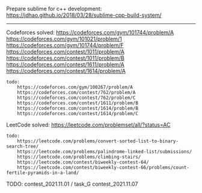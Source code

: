 
Prepare sublime for c++ development:
	https://jdhao.github.io/2018/03/28/sublime-cpp-build-system/

---------------------------------------------------------------------------------------------------

Codeforces
	solved:
		https://codeforces.com/gym/101744/problem/A
		https://codeforces.com/gym/101021/problem/1
		https://codeforces.com/gym/101744/problem/F
		https://codeforces.com/contest/1011/problem/A
		https://codeforces.com/contest/1011/problem/B
		https://codeforces.com/contest/1611/problem/A
		https://codeforces.com/contest/1614/problem/A

	todo:
		https://codeforces.com/gym/100267/problem/A
		https://codeforces.com/contest/762/problem/A
		https://codeforces.com/contest/762/problem/C
		https://codeforces.com/contest/1611/problem/B
		https://codeforces.com/contest/1614/problem/B
		https://codeforces.com/contest/1614/problem/C

LeetCode
	solved:
		https://leetcode.com/problemset/all/?status=AC

	todo:
		https://leetcode.com/problems/convert-sorted-list-to-binary-search-tree/
		https://leetcode.com/problems/palindrome-linked-list/submissions/
		https://leetcode.com/problems/climbing-stairs/	
		https://leetcode.com/contest/biweekly-contest-64/
		https://leetcode.com/contest/biweekly-contest-66/problems/count-fertile-pyramids-in-a-land/


TODO:
contest_2021.11.01 / task_G
contest_2021.11.07